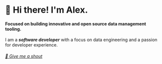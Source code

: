 # 👋 Hi there! I'm Alex.

#### Focused on building innovative and open source data management tooling.

I am a ***software developer*** with a focus on data engineering and a passion for developer experience.

###### [📣 Give me a shout](https://brahts.dev/contact/)
